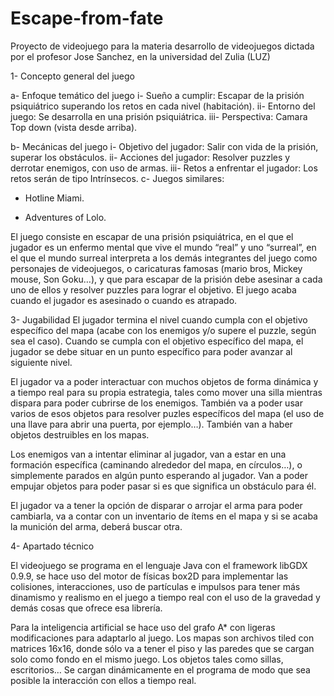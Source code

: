 # Escape-from-fate
Proyecto de videojuego para la materia desarrollo de videojuegos dictada por el profesor Jose Sanchez, en la universidad del Zulia (LUZ)

1-	Concepto general del juego

a- Enfoque temático del juego
i-	Sueño a cumplir: Escapar de la prisión psiquiátrico superando los retos en cada nivel (habitación).
ii-	Entorno del juego: Se desarrolla en una prisión psiquiátrica.
iii-	Perspectiva: Camara Top down (vista desde arriba).

b- Mecánicas del juego
i-	Objetivo del jugador: Salir con vida de la prisión, superar los obstáculos.
ii-	Acciones del jugador: Resolver puzzles y derrotar enemigos, con uso de armas.
iii-	Retos a enfrentar el jugador: Los retos serán de tipo Intrínsecos.
c- Juegos similares: 

-	Hotline Miami.
 
-	Adventures of Lolo.
 
El juego consiste en escapar de una prisión psiquiátrica, en el que el jugador es un enfermo mental que vive el mundo “real” y uno “surreal”, en el que el mundo surreal interpreta a los demás integrantes del juego como personajes de videojuegos, o caricaturas famosas (mario bros, Mickey mouse, Son Goku…), y que para escapar de la prisión debe asesinar a cada uno de ellos y resolver puzzles para lograr el objetivo. El juego acaba cuando el jugador es asesinado o cuando es atrapado.

3-	Jugabilidad
El jugador termina el nivel cuando cumpla con el objetivo específico del mapa (acabe con los enemigos y/o supere el puzzle, según sea el caso). Cuando se cumpla con el objetivo específico del mapa, el jugador se debe situar en un punto específico para poder avanzar al siguiente nivel.

El jugador va a poder interactuar con muchos objetos de forma dinámica y a tiempo real para su propia estrategia, tales como mover una silla mientras dispara para poder cubrirse de los enemigos. También va a poder usar varios de esos objetos para resolver puzles específicos del mapa (el uso de una llave para abrir una puerta, por ejemplo…). También van a haber objetos destruibles en los mapas.

Los enemigos van a intentar eliminar al jugador, van a estar en una formación específica (caminando alrededor del mapa, en círculos…), o simplemente parados en algún punto esperando al jugador. Van a poder empujar objetos para poder pasar si es que significa un obstáculo para él.

El jugador  va a tener la opción de disparar o arrojar el arma para poder cambiarla, va a contar con un inventario de ítems en el mapa y si se acaba la munición del arma, deberá buscar otra.

4-	Apartado técnico


El videojuego se programa en el lenguaje Java con el framework libGDX 0.9.9, se hace uso del motor de físicas box2D para implementar las colisiones, interacciones, uso de partículas e impulsos para tener más dinamismo y realismo en el juego a tiempo real con el uso de la gravedad y demás cosas que ofrece esa librería.

Para la inteligencia artificial se hace uso del grafo A* con ligeras modificaciones para adaptarlo al juego. Los mapas son archivos tiled con matrices 16x16, donde sólo va a tener el piso y las paredes que se cargan solo como fondo en el mismo juego. Los objetos tales como sillas, escritorios… Se cargan dinámicamente en el programa de modo que sea posible la interacción con ellos a tiempo real.

